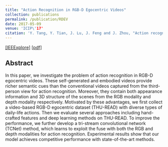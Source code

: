 ```yaml
---
title: "Action Recognition in RGB-D Egocentric Videos"
collection: publications
permalink: /publication/RDEV
date: 2017-05-09
venue: 'ICIP\'17'
citation: 'Y. Tang, Y. Tian, J. Lu, J. Feng and J. Zhou, "Action recognition in RGB-D egocentric videos," 2017 IEEE International Conference on Image Processing (ICIP), Beijing, 2017, pp. 3410-3414.'
---
```

[[IEEExplore]](https://ieeexplore.ieee.org/document/8296915/) [[pdf]](http://ruoyunma.github.io/files/RDEV.pdf)

## Abstract

 In this paper, we investigate the problem of action recognition in 
RGB-D egocentric videos. These self-generated and embodied videos 
provide richer semantic cues than the conventional videos captured from 
the third-person view for action recognition. Moreover, they contain 
both appearance information and 3D structure of the scenes from the RGB 
modality and depth modality respectively. Motivated by these advantages,
 we first collect a video-based RGB-D egocentric dataset (THU-READ) with
 diverse types of daily-life actions. Then we evaluate several 
approaches including hand-crafted features and deep learning methods on 
THU-READ. To improve the performance, we further develop a tri-stream 
convolutional network (TCNet) method, which learns to exploit the fuse 
with both the RGB and depth modalities for action recognition. 
Experimental results show that our model achieves competitive 
performance with state-of-the-art methods.
